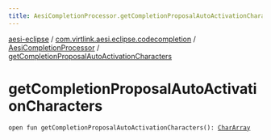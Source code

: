 ```yaml
---
title: AesiCompletionProcessor.getCompletionProposalAutoActivationCharacters - aesi-eclipse
---
```


[aesi-eclipse](../../index.html) / [com.virtlink.aesi.eclipse.codecompletion](../index.html) / [AesiCompletionProcessor](index.html) / [getCompletionProposalAutoActivationCharacters](.)

# getCompletionProposalAutoActivationCharacters

`open fun getCompletionProposalAutoActivationCharacters(): `[`CharArray`](https://kotlinlang.org/api/latest/jvm/stdlib/kotlin/-char-array/index.html)